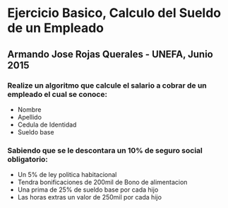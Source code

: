 # Ejercicio Basico, Calculo del Sueldo de un Empleado 
## Armando Jose Rojas Querales - UNEFA, Junio 2015 
	
### Realize un algoritmo que calcule el salario a cobrar de un empleado el cual se conoce: 

*	Nombre
*	Apellido
*	Cedula de Identidad 
*	Sueldo base
   
### Sabiendo que se le descontara un 10% de seguro social obligatorio: 

  * Un 5% de ley politica habitacional  
  * Tendra bonificaciones de 200mil de Bono de alimentacion  
  * Una prima de 25% de sueldo base por cada hijo 
  * Las horas extras un valor de 250mil por cada hijo 
